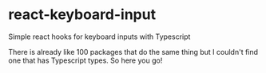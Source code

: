 # react-keyboard-input

Simple react hooks for keyboard inputs with Typescript

There is already like 100 packages that do the same thing but I couldn't find one that has Typescript types. So here you go!
